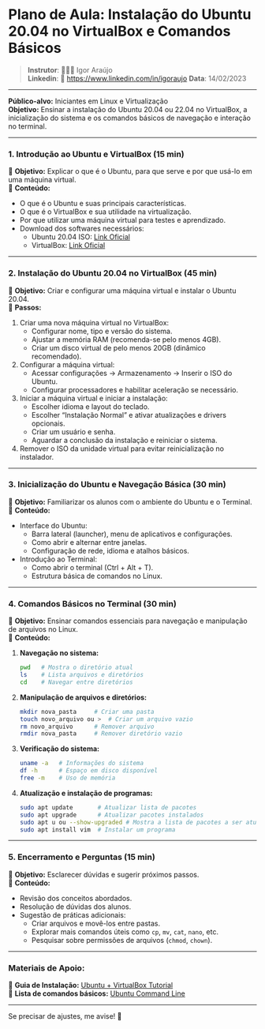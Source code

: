 # Plano de Aula: Instalação do Ubuntu 20.04 no VirtualBox e Comandos Básicos  

>**Instrutor**: 👨🏾‍💻 Igor Araújo    
**Linkedin**: 🔗 https://www.linkedin.com/in/igoraujo
**Data**: 14/02/2023

---

**Público-alvo:** Iniciantes em Linux e Virtualização  
**Objetivo:** Ensinar a instalação do Ubuntu 20.04 ou 22.04 no VirtualBox, a inicialização do sistema e os comandos básicos de navegação e interação no terminal.  

---

### **1. Introdução ao Ubuntu e VirtualBox (15 min)**  
📌 **Objetivo:** Explicar o que é o Ubuntu, para que serve e por que usá-lo em uma máquina virtual.  
📌 **Conteúdo:**  
- O que é o Ubuntu e suas principais características.  
- O que é o VirtualBox e sua utilidade na virtualização.  
- Por que utilizar uma máquina virtual para testes e aprendizado.  
- Download dos softwares necessários:  
  - Ubuntu 20.04 ISO: [Link Oficial](https://ubuntu.com/download/desktop)  
  - VirtualBox: [Link Oficial](https://www.virtualbox.org/)  

---

### **2. Instalação do Ubuntu 20.04 no VirtualBox (45 min)**  
📌 **Objetivo:** Criar e configurar uma máquina virtual e instalar o Ubuntu 20.04.  
📌 **Passos:**  
1. Criar uma nova máquina virtual no VirtualBox:  
   - Configurar nome, tipo e versão do sistema.  
   - Ajustar a memória RAM (recomenda-se pelo menos 4GB).  
   - Criar um disco virtual de pelo menos 20GB (dinâmico recomendado).  
2. Configurar a máquina virtual:  
   - Acessar configurações → Armazenamento → Inserir o ISO do Ubuntu.  
   - Configurar processadores e habilitar aceleração se necessário.  
3. Iniciar a máquina virtual e iniciar a instalação:  
   - Escolher idioma e layout do teclado.  
   - Escolher “Instalação Normal” e ativar atualizações e drivers opcionais.  
   - Criar um usuário e senha.  
   - Aguardar a conclusão da instalação e reiniciar o sistema.  
4. Remover o ISO da unidade virtual para evitar reinicialização no instalador.  

---

### **3. Inicialização do Ubuntu e Navegação Básica (30 min)**  
📌 **Objetivo:** Familiarizar os alunos com o ambiente do Ubuntu e o Terminal.  
📌 **Conteúdo:**  
- Interface do Ubuntu:  
  - Barra lateral (launcher), menu de aplicativos e configurações.  
  - Como abrir e alternar entre janelas.  
  - Configuração de rede, idioma e atalhos básicos.  
- Introdução ao Terminal:  
  - Como abrir o terminal (Ctrl + Alt + T).  
  - Estrutura básica de comandos no Linux.  

---

### **4. Comandos Básicos no Terminal (30 min)**  
📌 **Objetivo:** Ensinar comandos essenciais para navegação e manipulação de arquivos no Linux.  
📌 **Conteúdo:**  
1. **Navegação no sistema:**  
   ```bash
   pwd   # Mostra o diretório atual  
   ls    # Lista arquivos e diretórios  
   cd    # Navegar entre diretórios  
   ```
2. **Manipulação de arquivos e diretórios:**  
   ```bash
   mkdir nova_pasta     # Criar uma pasta  
   touch novo_arquivo ou >  # Criar um arquivo vazio  
   rm novo_arquivo      # Remover arquivo  
   rmdir nova_pasta     # Remover diretório vazio  
   ```
3. **Verificação do sistema:**  
   ```bash
   uname -a   # Informações do sistema  
   df -h      # Espaço em disco disponível  
   free -m    # Uso de memória  
   ```
4. **Atualização e instalação de programas:**  
   ```bash
   sudo apt update       # Atualizar lista de pacotes  
   sudo apt upgrade      # Atualizar pacotes instalados  
   sudo apt u ou --show-upgraded # Mostra a lista de pacotes a ser atualizada   
   sudo apt install vim  # Instalar um programa  
   
   ```

---

### **5. Encerramento e Perguntas (15 min)**  
📌 **Objetivo:** Esclarecer dúvidas e sugerir próximos passos.  
📌 **Conteúdo:**  
- Revisão dos conceitos abordados.  
- Resolução de dúvidas dos alunos.  
- Sugestão de práticas adicionais:  
  - Criar arquivos e movê-los entre pastas.  
  - Explorar mais comandos úteis como `cp`, `mv`, `cat`, `nano`, etc.  
  - Pesquisar sobre permissões de arquivos (`chmod`, `chown`).  

---

### **Materiais de Apoio:**  
📌 **Guia de Instalação:** [Ubuntu + VirtualBox Tutorial](https://ubuntu.com/tutorials/how-to-run-ubuntu-desktop-on-a-virtual-machine-using-virtualbox#1-overview)  
📌 **Lista de comandos básicos:** [Ubuntu Command Line](https://help.ubuntu.com/community/UsingTheTerminal)  

---

Se precisar de ajustes, me avise! 🚀